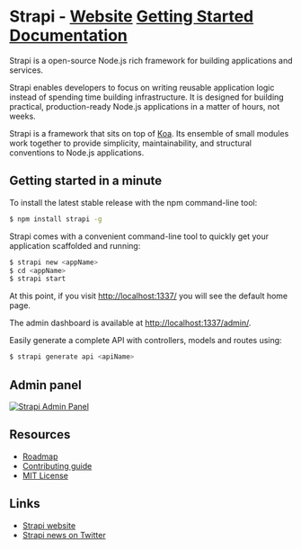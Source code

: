 # Strapi - [Website](http://strapi.io/) [Getting Started](http://strapi.io/documentation) [Documentation](http://strapi.io/documentation)

Strapi is a open-source Node.js rich framework for building applications and services.

Strapi enables developers to focus on writing reusable application logic instead of spending time
building infrastructure. It is designed for building practical, production-ready Node.js applications
in a matter of hours, not weeks.

Strapi is a framework that sits on top of [Koa](http://koajs.com/). Its ensemble of small modules work
together to provide simplicity, maintainability, and structural conventions to Node.js applications.

## Getting started in a minute

To install the latest stable release with the npm command-line tool:

```bash
$ npm install strapi -g
```

Strapi comes with a convenient command-line tool to quickly get your application scaffolded and running:

```bash
$ strapi new <appName>
$ cd <appName>
$ strapi start
```

At this point, if you visit [http://localhost:1337/](http://localhost:1337/) you will see the default home page.

The admin dashboard is available at [http://localhost:1337/admin/](http://localhost:1337/admin/).

Easily generate a complete API with controllers, models and routes using:

```bash
$ strapi generate api <apiName>
```

## Admin panel

[![Strapi Admin Panel](http://strapi.io/assets/images/strapi-admin.jpg "Strapi Admin Panel")](http://strapi.io/documentation/admin)


## Resources

- [Roadmap](ROADMAP.md)
- [Contributing guide](CONTRIBUTING.md)
- [MIT License](LICENSE.md)

## Links

- [Strapi website](http://strapi.io/)
- [Strapi news on Twitter](https://twitter.com/strapijs)
